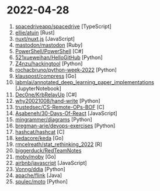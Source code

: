 # 2022-04-28

1. [spacedriveapp/spacedrive](https://github.com/spacedriveapp/spacedrive "Spacedrive is an open source cross-platform file explorer, powered by a virtual distributed filesystem written in Rust.") [TypeScript]
2. [ellie/atuin](https://github.com/ellie/atuin "🐢 Magical shell history") [Rust]
3. [nuxt/nuxt.js](https://github.com/nuxt/nuxt.js "The Intuitive Vue(2) Framework") [JavaScript]
4. [mastodon/mastodon](https://github.com/mastodon/mastodon "Your self-hosted, globally interconnected microblogging community") [Ruby]
5. [PowerShell/PowerShell](https://github.com/PowerShell/PowerShell "PowerShell for every system!") [C#]
6. [521xueweihan/HelloGitHub](https://github.com/521xueweihan/HelloGitHub "分享 GitHub 上有趣、入门级的开源项目。Share interesting, entry-level open source projects on GitHub.") [Python]
7. [Z4nzu/hackingtool](https://github.com/Z4nzu/hackingtool "ALL IN ONE Hacking Tool For Hackers") [Python]
8. [rochacbruno/python-week-2022](https://github.com/rochacbruno/python-week-2022 "Template Para a Python Week 2002 - 25 a 29 de Abril na Linux Tips") [Python]
9. [klauspost/compress](https://github.com/klauspost/compress "Optimized Go Compression Packages") [Go]
10. [labmlai/annotated_deep_learning_paper_implementations](https://github.com/labmlai/annotated_deep_learning_paper_implementations "🧑‍🏫 50! Implementations/tutorials of deep learning papers with side-by-side notes 📝; including transformers (original, xl, switch, feedback, vit, ...), optimizers (adam, adabelief, ...), gans(cyclegan, stylegan2, ...), 🎮 reinforcement learning (ppo, dqn), capsnet, distillation, ... 🧠") [JupyterNotebook]
11. [Dec0ne/KrbRelayUp](https://github.com/Dec0ne/KrbRelayUp "KrbRelayUp - a universal no-fix local privilege escalation in windows domain environments where LDAP signing is not enforced (the default settings).") [C#]
12. [why20021008/hand-write](https://github.com/why20021008/hand-write "模拟手写效果，节约时间。") [Python]
13. [trustedsec/CS-Remote-OPs-BOF](https://github.com/trustedsec/CS-Remote-OPs-BOF "") [C]
14. [Asabeneh/30-Days-Of-React](https://github.com/Asabeneh/30-Days-Of-React "30 Days of React challenge is a step by step guide to learn React in 30 days. It requires HTML, CSS, and JavaScript knowledge. You should be comfortable with JavaScript before you start to React. If you are not comfortable with JavaScript check out 30DaysOfJavaScript. This is a continuation of 30 Days Of JS. This challenge may take more than 100…") [JavaScript]
15. [mingrammer/diagrams](https://github.com/mingrammer/diagrams "🎨 Diagram as Code for prototyping cloud system architectures") [Python]
16. [bregman-arie/devops-exercises](https://github.com/bregman-arie/devops-exercises "Linux, Jenkins, AWS, SRE, Prometheus, Docker, Python, Ansible, Git, Kubernetes, Terraform, OpenStack, SQL, NoSQL, Azure, GCP, DNS, Elastic, Network, Virtualization. DevOps Interview Questions") [Python]
17. [hashcat/hashcat](https://github.com/hashcat/hashcat "World's fastest and most advanced password recovery utility") [C]
18. [kedacore/keda](https://github.com/kedacore/keda "KEDA is a Kubernetes-based Event Driven Autoscaling component. It provides event driven scale for any container running in Kubernetes") [Go]
19. [rmcelreath/stat_rethinking_2022](https://github.com/rmcelreath/stat_rethinking_2022 "Statistical Rethinking course winter 2022") [R]
20. [biggerduck/RedTeamNotes](https://github.com/biggerduck/RedTeamNotes "红队笔记") 
21. [moby/moby](https://github.com/moby/moby "Moby Project - a collaborative project for the container ecosystem to assemble container-based systems") [Go]
22. [airbnb/javascript](https://github.com/airbnb/javascript "JavaScript Style Guide") [JavaScript]
23. [Vonng/ddia](https://github.com/Vonng/ddia "《Designing Data-Intensive Application》DDIA中文翻译") [Python]
24. [apache/flink](https://github.com/apache/flink "Apache Flink") [Java]
25. [spulec/moto](https://github.com/spulec/moto "A library that allows you to easily mock out tests based on AWS infrastructure.") [Python]
